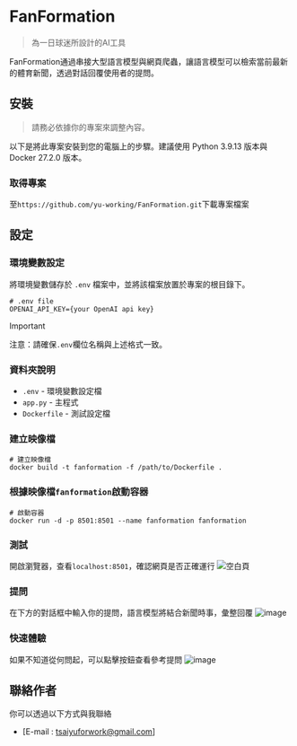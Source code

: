 # FanFormation
> 為一日球迷所設計的AI工具

FanFormation通過串接大型語言模型與網頁爬蟲，讓語言模型可以檢索當前最新的體育新聞，透過對話回覆使用者的提問。

## 安裝
> 請務必依據你的專案來調整內容。

以下是將此專案安裝到您的電腦上的步驟。建議使用 Python 3.9.13 版本與Docker 27.2.0 版本。

### 取得專案
至`https://github.com/yu-working/FanFormation.git`下載專案檔案

## 設定

### 環境變數設定
將環境變數儲存於 `.env` 檔案中，並將該檔案放置於專案的根目錄下。

```env
# .env file
OPENAI_API_KEY={your OpenAI api key}
```

> [!IMPORTANT] 
> 注意：請確保`.env`欄位名稱與上述格式一致。

### 資料夾說明

- `.env` - 環境變數設定檔
- `app.py` - 主程式
- `Dockerfile` - 測試設定檔

### 建立映像檔
```
# 建立映像檔
docker build -t fanformation -f /path/to/Dockerfile .
```
### 根據映像檔`fanformation`啟動容器
```
# 啟動容器
docker run -d -p 8501:8501 --name fanformation fanformation
```
### 測試
開啟瀏覽器，查看`localhost:8501`，確認網頁是否正確運行
![空白頁](https://github.com/user-attachments/assets/3247eb6e-61ef-40f0-abc2-5c954018de8d)

### 提問
在下方的對話框中輸入你的提問，語言模型將結合新聞時事，彙整回覆
![image](https://github.com/user-attachments/assets/7d063354-627c-4122-9edd-4b3629660bc5)

### 快速體驗
如果不知道從何問起，可以點擊按鈕查看參考提問
![image](https://github.com/user-attachments/assets/5f8959f2-6630-4f56-96aa-1a7fb59b3152)


## 聯絡作者

你可以透過以下方式與我聯絡

- [E-mail : tsaiyuforwork@gmail.com]
